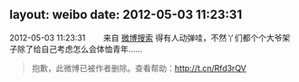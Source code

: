 layout: weibo
date: 2012-05-03 11:23:31
---
<meta name="referrer" content="no-referrer" />

2012-05-03 11:23:31  &nbsp;&nbsp;&nbsp;&nbsp;&nbsp;&nbsp; 来自 <a href="http://app.weibo.com/t/feed/4JpANe" rel="nofollow">微博搜索</a>
得有人动弹哇，不然丫们都个个大爷架子除了给自己考虑怎么会体恤青年……
>  抱歉，此微博已被作者删除。查看帮助：http://t.cn/Rfd3rQV
